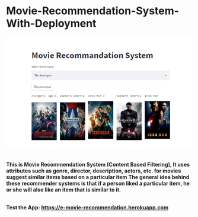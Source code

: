 # Movie-Recommendation-System-With-Deployment
<img src = 'Photo.png' width=800, hight=800><br><br>

**This is Movie Recommendation System (Content Based Filtering), It uses attributes such as genre, director, description, actors, etc. for movies suggest similar items based on a particular item The general idea behind these recommender systems is that if a person liked a particular item, he or she will also like an item that is similar to it.**<br><br>

**Test the App: https://e-movie-recommendation.herokuapp.com**
